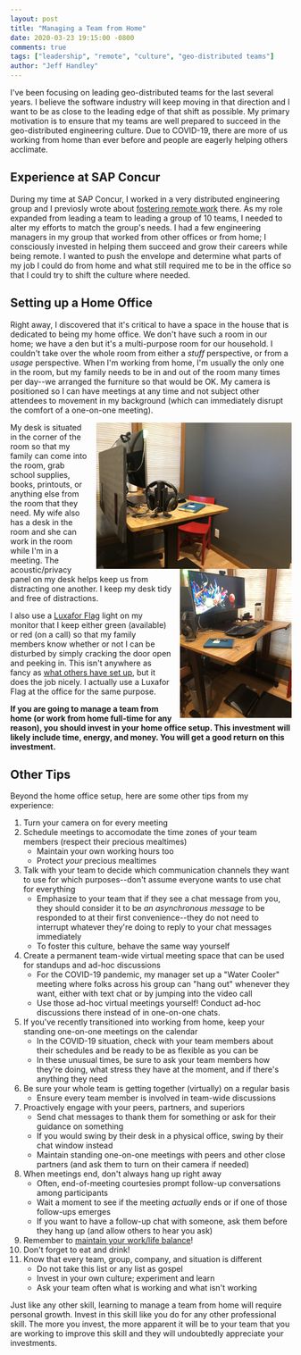 ```yaml
---
layout: post
title: "Managing a Team from Home"
date: 2020-03-23 19:15:00 -0800
comments: true
tags: ["leadership", "remote", "culture", "geo-distributed teams"]
author: "Jeff Handley"
---
```

I've been focusing on leading geo-distributed teams for the last several years. I believe the software industry will keep moving in that direction and I want to be as close to the leading edge of that shift as possible. My primary motivation is to ensure that my teams are well prepared to succeed in the geo-distributed engineering culture. Due to COVID-19, there are more of us working from home than ever before and people are eagerly helping others acclimate.

## Experience at SAP Concur

During my time at SAP Concur, I worked in a very distributed engineering group and I previosly wrote about [fostering remote work](https://jeffhandley.com/2018-10-21/fostering-remote-work) there. As my role expanded from leading a team to leading a group of 10 teams, I needed to alter my efforts to match the group's needs. I had a few engineering managers in my group that worked from other offices or from home; I consciously invested in helping them succeed and grow their careers while being remote. I wanted to push the envelope and determine what parts of my job I could do from home and what still required me to be in the office so that I could try to shift the culture where needed.

## Setting up a Home Office

Right away, I discovered that it's critical to have a space in the house that is dedicated to being my home office. We don't have such a room in our home; we have a den but it's a multi-purpose room for our household. I couldn't take over the whole room from either a _stuff_ perspective, or from a _usage_ perspective. When I'm working from home, I'm usually the only one in the room, but my family needs to be in and out of the room many times per day--we arranged the furniture so that would be OK. My camera is positioned so I can have meetings at any time and not subject other attendees to movement in my background (which can immediately disrupt the comfort of a one-on-one meeting).

<img src="/img/postimages/2020-03-23-managing-a-team-from-home/home-office-desk-back.jpg" style="float:right; margin-left: 1em; width: 350px;" alt="My desk is situated in the corner of the room" />

<img src="/img/postimages/2020-03-23-managing-a-team-from-home/home-office-desk-front.jpg" style="float:right; margin-left: 1em; width: 200px;" alt="I keep my desk tidy and free of distractions" />

My desk is situated in the corner of the room so that my family can come into the room, grab school supplies, books, printouts, or anything else from the room that they need. My wife also has a desk in the room and she can work in the room while I'm in a meeting. The acoustic/privacy panel on my desk helps keep us from distracting one another. I keep my desk tidy and free of distractions.

I also use a [Luxafor Flag](https://luxafor.com/flag-usb-busylight-availability-indicator/) light on my monitor that I keep either green (available) or red (on a call) so that my family members know whether or not I can be disturbed by simply cracking the door open and peeking in. This isn't anywhere as fancy as [what others have set up](https://www.hanselman.com/blog/IsDaddyOnACallABusyLightPresenceIndicatorForLyncForMyHomeOffice.aspx), but it does the job nicely. I actually use a Luxafor Flag at the office for the same purpose.

**If you are going to manage a team from home (or work from home full-time for any reason), you should invest in your home office setup. This investment will likely include time, energy, and money. You will get a good return on this investment.**

## Other Tips

Beyond the home office setup, here are some other tips from my experience:

1. Turn your camera on for every meeting
1. Schedule meetings to accomodate the time zones of your team members (respect their precious mealtimes)
    * Maintain your own working hours too
    * Protect *your* precious mealtimes
1. Talk with your team to decide which communication channels they want to use for which purposes--don't assume everyone wants to use chat for everything
    * Emphasize to your team that if they see a chat message from you, they should consider it to be _an asynchronous message_ to be responded to at their first convenience--they do not need to interrupt whatever they're doing to reply to your chat messages immediately
    * To foster this culture, behave the same way yourself
1. Create a permanent team-wide virtual meeting space that can be used for standups and ad-hoc discussions
    * For the COVID-19 pandemic, my manager set up a "Water Cooler" meeting where folks across his group can "hang out" whenever they want, either with text chat or by jumping into the video call
    * Use those ad-hoc virtual meetings yourself! Conduct ad-hoc discussions there instead of in one-on-one chats.
1. If you've recently transitioned into working from home, keep your standing one-on-one meetings on the calendar
    * In the COVID-19 situation, check with your team members about their schedules and be ready to be as flexible as you can be
    * In these unusual times, be sure to ask your team members how they're doing, what stress they have at the moment, and if there's anything they need
1. Be sure your whole team is getting together (virtually) on a regular basis
    * Ensure every team member is involved in team-wide discussions
1. Proactively engage with your peers, partners, and superiors
    * Send chat messages to thank them for something or ask for their guidance on something
    * If you would swing by their desk in a physical office, swing by their chat window instead
    * Maintain standing one-on-one meetings with peers and other close partners (and ask them to turn on their camera if needed)
1. When meetings end, don't always hang up right away
    * Often, end-of-meeting courtesies prompt follow-up conversations among participants
    * Wait a moment to see if the meeting _actually_ ends or if one of those follow-ups emerges
    * If you want to have a follow-up chat with someone, ask them before they hang up (and allow others to hear you ask)
1. Remember to [maintain your work/life balance](https://jeffhandley.com/2020-01-10/work-life-balance)!
1. Don't forget to eat and drink!
1. Know that every team, group, company, and situation is different
    * Do not take this list or any list as gospel
    * Invest in your own culture; experiment and learn
    * Ask your team often what is working and what isn't working

Just like any other skill, learning to manage a team from home will require personal growth. Invest in this skill like you do for any other professional skill. The more you invest, the more apparent it will be to your team that you are working to improve this skill and they will undoubtedly appreciate your investments.
